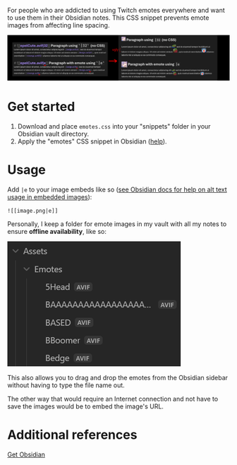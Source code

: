 For people who are addicted to using Twitch emotes everywhere and want to use them in their Obsidian notes. This CSS snippet prevents emote images from affecting line spacing.

![Example code and rendered output](Example.png)

# Get started
1. Download and place `emotes.css` into your "snippets" folder in your Obsidian vault directory.
2. Apply the "emotes" CSS snippet in Obsidian ([help](https://help.obsidian.md/Extending+Obsidian/CSS+snippets)).

# Usage
Add `|e` to your image embeds like so ([see Obsidian docs for help on alt text usage in embedded images](https://help.obsidian.md/Linking+notes+and+files/Embed+files)):
```
![[image.png|e]]
```
Personally, I keep a folder for emote images in my vault with all my notes to ensure **offline availability**, like so: 

![File Organization Example](file-organization-example.png)

This also allows you to drag and drop the emotes from the Obsidian sidebar without having to type the file name out.

The other way that would require an Internet connection and not have to save the images would be to embed the image's URL.

# Additional references
[Get Obsidian](https://obsidian.md)